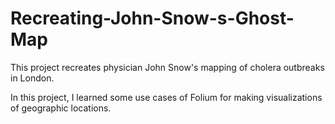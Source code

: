 # Recreating-John-Snow-s-Ghost-Map
This project recreates physician John Snow's mapping of cholera outbreaks in London.

In this project, I learned some use cases of Folium for making visualizations of geographic locations.
